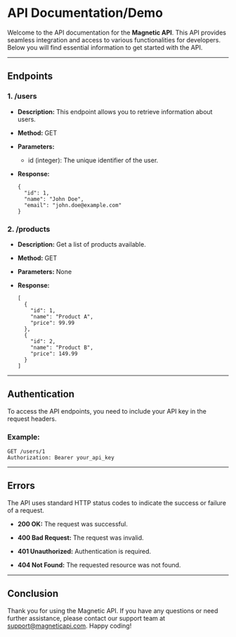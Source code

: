 API Documentation/Demo
=================

Welcome to the API documentation for the **Magnetic API**. This API provides seamless integration and access to various functionalities for developers. Below you will find essential information to get started with the API.

* * * * * * * * * *

Endpoints
---------

### 1\. /users

-   **Description:** This endpoint allows you to retrieve information about users.

-   **Method:** GET

-   **Parameters:**

    -   id (integer): The unique identifier of the user.

-   **Response:**

    ```
    {
      "id": 1,
      "name": "John Doe",
      "email": "john.doe@example.com"
    }
    ```

### 2\. /products

-   **Description:** Get a list of products available.

-   **Method:** GET

-   **Parameters:** None

-   **Response:**

    ```
    [
      {
        "id": 1,
        "name": "Product A",
        "price": 99.99
      },
      {
        "id": 2,
        "name": "Product B",
        "price": 149.99
      }
    ]
    ```

* * * * *

Authentication
--------------

To access the API endpoints, you need to include your API key in the request headers.

### Example:

```
GET /users/1
Authorization: Bearer your_api_key
```

* * * * *

Errors
------

The API uses standard HTTP status codes to indicate the success or failure of a request.

-   **200 OK:** The request was successful.

-   **400 Bad Request:** The request was invalid.

-   **401 Unauthorized:** Authentication is required.

-   **404 Not Found:** The requested resource was not found.

* * * * *

Conclusion
----------

Thank you for using the Magnetic API. If you have any questions or need further assistance, please contact our support team at <support@magneticapi.com>. Happy coding!
